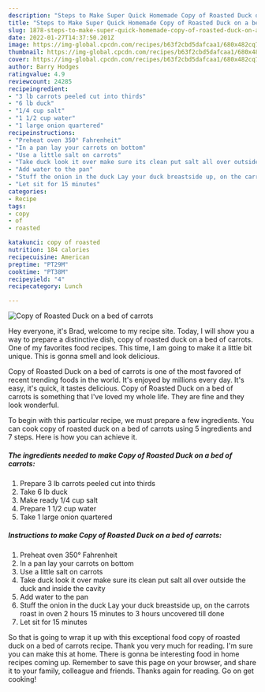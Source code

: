 ```yaml
---
description: "Steps to Make Super Quick Homemade Copy of Roasted Duck on a bed of carrots"
title: "Steps to Make Super Quick Homemade Copy of Roasted Duck on a bed of carrots"
slug: 1878-steps-to-make-super-quick-homemade-copy-of-roasted-duck-on-a-bed-of-carrots
date: 2022-01-27T14:37:50.201Z
image: https://img-global.cpcdn.com/recipes/b63f2cbd5dafcaa1/680x482cq70/copy-of-roasted-duck-on-a-bed-of-carrots-recipe-main-photo.jpg
thumbnail: https://img-global.cpcdn.com/recipes/b63f2cbd5dafcaa1/680x482cq70/copy-of-roasted-duck-on-a-bed-of-carrots-recipe-main-photo.jpg
cover: https://img-global.cpcdn.com/recipes/b63f2cbd5dafcaa1/680x482cq70/copy-of-roasted-duck-on-a-bed-of-carrots-recipe-main-photo.jpg
author: Barry Hodges
ratingvalue: 4.9
reviewcount: 24285
recipeingredient:
- "3 lb carrots peeled cut into thirds"
- "6 lb duck"
- "1/4 cup salt"
- "1 1/2 cup water"
- "1 large onion quartered"
recipeinstructions:
- "Preheat oven 350° Fahrenheit"
- "In a pan lay your carrots on bottom"
- "Use a little salt on carrots"
- "Take duck look it over make sure its clean put salt all over outside the duck and inside the cavity"
- "Add water to the pan"
- "Stuff the onion in the duck Lay your duck breastside up, on the carrots roast in oven 2 hours 15 minutes to 3 hours uncovered till done"
- "Let sit for 15 minutes"
categories:
- Recipe
tags:
- copy
- of
- roasted

katakunci: copy of roasted 
nutrition: 184 calories
recipecuisine: American
preptime: "PT29M"
cooktime: "PT38M"
recipeyield: "4"
recipecategory: Lunch

---
```



![Copy of Roasted Duck on a bed of carrots](https://img-global.cpcdn.com/recipes/b63f2cbd5dafcaa1/680x482cq70/copy-of-roasted-duck-on-a-bed-of-carrots-recipe-main-photo.jpg)

Hey everyone, it's Brad, welcome to my recipe site. Today, I will show you a way to prepare a distinctive dish, copy of roasted duck on a bed of carrots. One of my favorites food recipes. This time, I am going to make it a little bit unique. This is gonna smell and look delicious.

Copy of Roasted Duck on a bed of carrots is one of the most favored of recent trending foods in the world. It's enjoyed by millions every day. It's easy, it's quick, it tastes delicious. Copy of Roasted Duck on a bed of carrots is something that I've loved my whole life. They are fine and they look wonderful.




To begin with this particular recipe, we must prepare a few ingredients. You can cook copy of roasted duck on a bed of carrots using 5 ingredients and 7 steps. Here is how you can achieve it.

<!--inarticleads1-->

##### The ingredients needed to make Copy of Roasted Duck on a bed of carrots:

1. Prepare 3 lb carrots peeled cut into thirds
1. Take 6 lb duck
1. Make ready 1/4 cup salt
1. Prepare 1 1/2 cup water
1. Take 1 large onion quartered




<!--inarticleads2-->

##### Instructions to make Copy of Roasted Duck on a bed of carrots:

1. Preheat oven 350° Fahrenheit
1. In a pan lay your carrots on bottom
1. Use a little salt on carrots
1. Take duck look it over make sure its clean put salt all over outside the duck and inside the cavity
1. Add water to the pan
1. Stuff the onion in the duck Lay your duck breastside up, on the carrots roast in oven 2 hours 15 minutes to 3 hours uncovered till done
1. Let sit for 15 minutes




So that is going to wrap it up with this exceptional food copy of roasted duck on a bed of carrots recipe. Thank you very much for reading. I'm sure you can make this at home. There is gonna be interesting food in home recipes coming up. Remember to save this page on your browser, and share it to your family, colleague and friends. Thanks again for reading. Go on get cooking!
